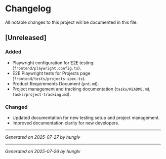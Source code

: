 # Changelog


All notable changes to this project will be documented in this file.


## [Unreleased]


### Added
- Playwright configuration for E2E testing (`frontend/playwright.config.ts`).
- E2E Playwright tests for Projects page (`frontend/tests/projects.spec.ts`).
- Product Requirements Document (`prd.md`).
- Project management and tracking documentation (`tasks/README.md`, `tasks/project-tracking.md`).


### Changed
- Updated documentation for new testing setup and project management.
- Improved documentation clarity for new developers.


---

*Generated on 2025-07-27 by hunglv*

---

*Generated on 2025-07-26 by hunglv*
